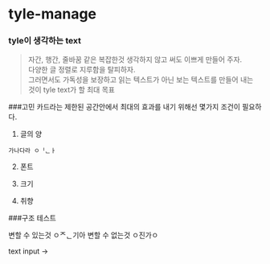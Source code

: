 # tyle-manage

### tyle이 생각하는 text
  > 자간, 행간, 줄바꿈 같은 복잡한것 생각하지 않고 써도 이쁘게 만들어 주자.<br/>
  > 다양한 글 정렬로 지루함을 탈피하자.<br/>
  > 그러면서도 가독성을 보장하고 읽는 텍스트가 아닌 보는 텍스트를 만들어 내는 것이 tyle text가 할 최대 목표

###고민
    카드라는 제한된 공간안에서 최대의 효과를 내기 위해선 몇가지 조건이 필요하다.
  
  1. 글의 양
  
    가나다라 ㅇᅵᆫㅏ
  2. 폰트
  
  
  3. 크기
  
  
  4. 취향

###구조
    테스트

변할 수 있는것
    ㅇᄌᆫ기아
변할 수 없는것
    ㅇ진가ㅇ


 text input -> 
